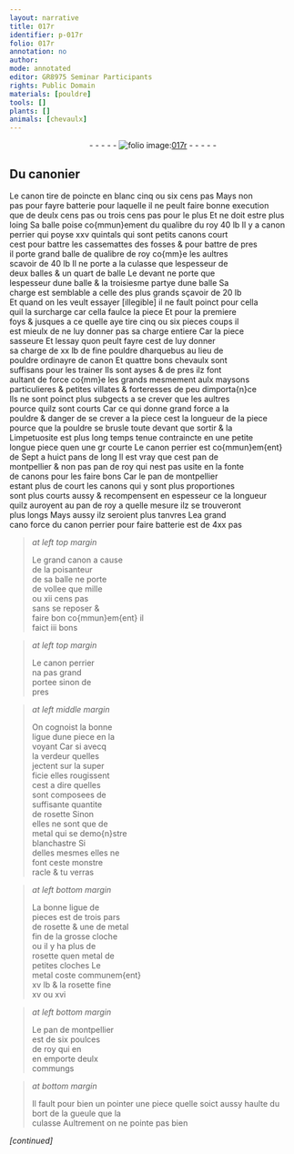 ```yaml
---
layout: narrative
title: 017r
identifier: p-017r
folio: 017r
annotation: no
author:
mode: annotated
editor: GR8975 Seminar Participants
rights: Public Domain
materials: [pouldre]
tools: []
plants: []
animals: [chevaulx]
---
```


<div class="folio" align="center">- - - - - <a href="http://gallica.bnf.fr/ark:/12148/btv1b10500001g/f39.image" target="_blank"><img src="https://cu-mkp.github.io/2017-workshop-edition/assets/photo-icon.png" alt="folio image: " style="display:inline-block; margin-bottom:-3px;"/>017r</a> - - - - - </div>  
  

## Du <span class="pro">canonier</span>

 
 Le canon tire de poincte en blanc cinq ou six cens <span class="ms">pas</span> Mays non<br/> pas pour fayre batterie pour laquelle il ne peult faire bonne execution<br/> que de deulx cens <span class="ms">pas</span> ou trois cens <span class="ms">pas</span> pour le plus Et ne doit estre plus<br/> loing Sa balle poise co{mmun}ement du qualibre du roy 40 <span class="ms">lb</span> Il y a canon<br/> perrier qui poyse xxv <span class="ms">quintal</span>s qui sont petits canons court<br/> cest pour battre les cassemattes des fosses & pour battre de pres<br/> il porte grand balle de qualibre de roy co{mm}e les aultres<br/> scavoir de 40 <span class="ms">lb</span> Il ne porte a la culasse que lespesseur de<br/> deux balles & un quart de balle Le devant ne porte que<br/> lespesseur dune balle & la troisiesme partye dune balle Sa<br/> charge est semblable a celle des plus grands sçavoir de 20 <span class="ms">lb</span><br/> Et quand on les veult essayer [illegible] il ne fault poinct pour cella<br/> quil la surcharge car cella faulce la piece Et pour la premiere<br/> foys & jusques a ce quelle aye tire cinq ou six pieces coups il<br/> est mieulx de ne luy donner pas sa charge entiere Car la piece<br/> sasseure Et lessay quon peult fayre cest de luy donner<br/> sa charge de xx <span class="ms">lb</span> de fine <span class="m">pouldre</span> dharquebus au lieu de<br/> <span class="m">pouldre</span> ordinayre de canon Et quattre bons <span class="al">chevaulx</span> sont<br/> suffisans pour les trainer Ils sont ayses & de pres ilz font<br/> aultant de force co{mm}e les grands mesmement aulx maysons<br/> particulieres & petites villates & forteresses de peu dimporta{n}ce<br/> Ils ne sont poinct plus subgects a se crever que les aultres<br/> pource quilz sont courts Car ce qui donne grand force a la<br/> <span class="m">pouldre</span> & danger de se crever a la piece cest la longueur de la piece<br/> pource que la <span class="m">pouldre</span> se brusle toute devant que sortir & la<br/> Limpetuosite est plus long temps tenue contraincte en une petite<br/> longue piece quen une gr courte Le canon perrier est co{mmun}em{ent}<br/> de Sept a huict <span class="ms">pan</span>s de long Il est vray que cest <span class="ms">pan de<br/> <span class="pl">montpellier</span></span> & non pas <span class="ms">pan de roy</span> qui nest pas usite en la fonte<br/> de canons pour les faire bons Car le <span class="ms">pan de <span class="pl">montpellier</span></span><br/> estant plus de court les canons qui y sont plus proportiones<br/> sont plus courts aussy & recompensent en espesseur ce la longueur<br/> quilz auroyent au <span class="ms">pan de roy</span> a quelle mesure ilz se trouveront<br/> plus longs Mays aussy ilz seroient plus tanvres Lea grand<br/> cano force du canon perrier pour faire batterie est de 4xx <span class="ms">pas</span>
 
> *at left top margin*
> 
>   Le grand canon a cause<br/> de la poisanteur<br/> de sa balle ne porte<br/> de vollee que mille<br/> ou xii cens <span class="ms">pas</span><br/> sans se reposer &<br/> faire bon co{mmun}em{ent} il<br/> faict iii bons
 
> *at left top margin*
> 
>   Le canon perrier<br/> na pas grand<br/> portee sinon de<br/> pres
 
> *at left middle margin*
> 
>   On cognoist la bonne<br/> ligue dune piece en la<br/> voyant Car si avecq<br/> la verdeur quelles<br/> jectent sur la super<br/> ficie elles rougissent<br/> cest a dire quelles<br/> sont composees de<br/> suffisante quantite<br/> de rosette Sinon<br/> elles ne sont que de<br/> metal qui se demo{n}stre<br/> blanchastre Si<br/> delles mesmes elles ne<br/> font ceste monstre<br/> racle & tu verras
 
> *at left bottom margin*
> 
>   La bonne ligue de<br/> pieces est de <span class="ms">trois pars</span><br/> de rosette & une de metal<br/> fin de la grosse cloche<br/> ou il y ha plus de<br/> rosette quen metal de<br/> petites cloches Le<br/> metal coste communem{ent}<br/> xv <span class="cn">lb</span> & la rosette fine<br/> xv ou xvi
 
> *at left bottom margin*
> 
>   Le pan de <span class="pl">montpellier</span><br/> est de six poulces<br/> de roy qui en<br/> en emporte deulx<br/> commungs
 
> *at bottom margin*
> 
>   Il fault pour bien un pointer une piece quelle soict aussy haulte du bort de la gueule que la<br/> culasse Aultrement on ne pointe pas bien
 
*[continued]*
 
